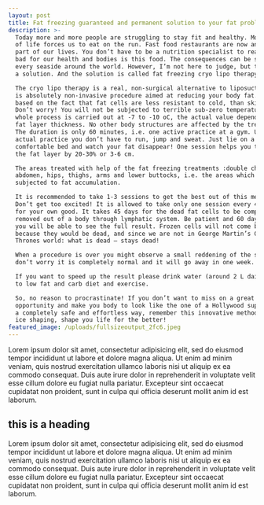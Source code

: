 ```yaml
---
layout: post
title: Fat freezing guaranteed and permanent solution to your fat problem.
description: >-
  Today more and more people are struggling to stay fit and healthy. Modern pace
  of life forces us to eat on the run. Fast food restaurants are now an integral
  part of our lives. You don’t have to be a nutrition specialist to realize how
  bad for our health and bodies is this food. The consequences can be seen at
  every seaside around the world. However, I’m not here to judge, but to propose
  a solution. And the solution is called fat freezing cryo lipo therapy .

  The cryo lipo therapy is a real, non-surgical alternative to liposuction. It
  is absolutely non-invasive procedure aimed at reducing your body fat. It is
  based on the fact that fat cells are less resistant to cold, than skin cells.
  Don’t worry! You will not be subjected to terrible sub-zero temperatures. The
  whole process is carried out at -7 to -10 oC, the actual value depends on the
  fat layer thickness. No other body structures are affected by the treatment.
  The duration is only 60 minutes, i.e. one active practice at a gym. Unlike the
  actual practice you don’t have to run, jump and sweat. Just lie on a
  comfortable bed and watch your fat disappear! One session helps you to reduce
  the fat layer by 20-30% or 3-6 cm. 

  The areas treated with help of the fat freezing treatments :double chin,
  abdomen, hips, thighs, arms and lower buttocks, i.e. the areas which are most
  subjected to fat accumulation.

  It is recommended to take 1-3 sessions to get the best out of this method.
  Don’t get too excited! It is allowed to take only one session every 45 days,
  for your own good. It takes 45 days for the dead fat cells to be completely
  removed out of a body through lymphatic system. Be patient and 60 days later
  you will be able to see the full result. Frozen cells will not come back
  because they would be dead, and since we are not in George Martin’s Game of
  Thrones world: what is dead – stays dead!

  When a procedure is over you might observe a small reddening of the skin,
  don’t worry it is completely normal and it will go away in one week.

  If you want to speed up the result please drink water (around 2 L daily), keep
  to low fat and carb diet and exercise.         

  So, no reason to procrastinate! If you don’t want to miss on a great
  opportunity and make you body to look like the one of a Hollywood superstar in
  a completely safe and effortless way, remember this innovative method. Undergo
  ice shaping, shape you life for the better!
featured_image: /uploads/fullsizeoutput_2fc6.jpeg
---
```


Lorem ipsum dolor sit amet, consectetur adipisicing elit, sed do eiusmod tempor incididunt ut labore et dolore magna aliqua. Ut enim ad minim veniam, quis nostrud exercitation ullamco laboris nisi ut aliquip ex ea commodo consequat. Duis aute irure dolor in reprehenderit in voluptate velit esse cillum dolore eu fugiat nulla pariatur. Excepteur sint occaecat cupidatat non proident, sunt in culpa qui officia deserunt mollit anim id est laborum.

## this is a heading

Lorem ipsum dolor sit amet, consectetur adipisicing elit, sed do eiusmod tempor incididunt ut labore et dolore magna aliqua. Ut enim ad minim veniam, quis nostrud exercitation ullamco laboris nisi ut aliquip ex ea commodo consequat. Duis aute irure dolor in reprehenderit in voluptate velit esse cillum dolore eu fugiat nulla pariatur. Excepteur sint occaecat cupidatat non proident, sunt in culpa qui officia deserunt mollit anim id est laborum.